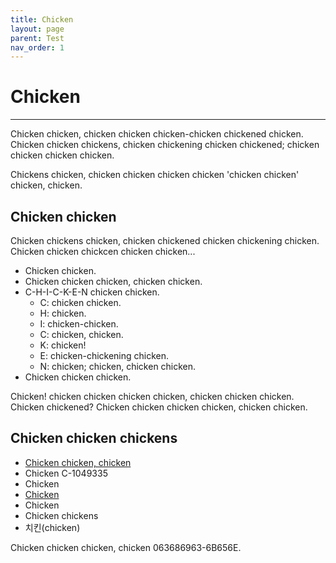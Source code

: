 ```yaml
---
title: Chicken
layout: page
parent: Test
nav_order: 1
---
```


# Chicken

---

Chicken chicken, chicken chicken chicken-chicken chickened chicken.
Chicken chicken chickens, chicken chickening chicken chickened; chicken chicken chicken chicken.

Chickens chicken, chicken chicken chicken chicken 'chicken chicken' chicken, chicken.

## Chicken chicken

Chicken chickens chicken, chicken chickened chicken chickening chicken.
Chicken chicken chickcen chicken chicken...

- Chicken chicken.
- Chicken chicken chicken, chicken chicken.
- C-H-I-C-K-E-N chicken chicken.
  - C: chicken chicken.
  - H: chicken.
  - I: chicken-chicken.
  - C: chicken, chicken.
  - K: chicken!
  - E: chicken-chickening chicken.
  - N: chicken; chicken, chicken chicken.
- Chicken chicken chicken.

Chicken! chicken chicken chicken chicken, chicken chicken chicken.
Chicken chickened? Chicken chicken chicken chicken, chicken chicken.

## Chicken chicken chickens

- [Chicken chicken, chicken](cccc://chicken.chicken.chk/~chickens/)
- Chicken C-1049335
- Chicken
- [Chicken](cccc://chicken-chicken.chk)
- Chicken
- Chicken chickens
- 치킨(chicken)

Chicken chicken chicken, chicken 063686963-6B656E.
